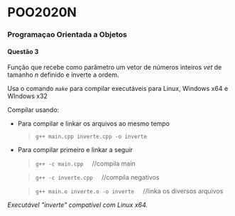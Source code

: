 # POO2020N

### Programaçao Orientada a Objetos

#### Questão 3

Função que recebe como parâmetro um vetor de números inteiros *vet* de tamanho *n* definido e inverte a ordem.

Usa o comando *`make`* para compilar executáveis para Linux, Windows x64 e WIndows x32

Compilar usando:

- Para compilar e linkar os arquivos ao mesmo tempo
  > `g++ main.cpp inverte.cpp -o inverte`
  >
- Para compilar primeiro e linkar a seguir
  > `g++ -c main.cpp` &nbsp; &nbsp; //compila main
  >

  > `g++ -c inverte.cpp` &nbsp; &nbsp; //compila negativos
  >

  > `g++ main.o inverte.o -o inverte` &nbsp; &nbsp; //linka os diversos arquivos
  >

*Executável "inverte" compatível com Linux x64.*
